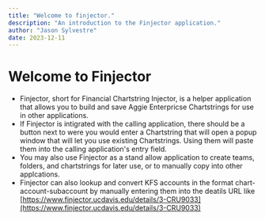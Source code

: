 ```yaml
---
title: "Welcome to finjector."
description: "An introduction to the Finjector application."
author: "Jason Sylvestre"
date: 2023-12-11
---
```


# Welcome to Finjector

  - Finjector, short for Financial Chartstring Injector, is a helper application that allows you to build and save Aggie Enterpricse Chartstrings for use in other applications.
  - If Finjector is intigrated with the calling application, there should be a button next to were you would enter a Chartstring that will open a popup window that will let you use existing Chartstrings. Using them will paste them into the calling application's entry field.
  - You may also use Finjector as a stand allow application to create teams, folders, and chartstrings for later use, or to manually copy into other applcations.
  - Finjector can also lookup and convert KFS accounts in the format chart-account-subaccount by manually entering them into the deatils URL like [https://www.finjector.ucdavis.edu/details/3-CRU9033](https://www.finjector.ucdavis.edu/details/3-CRU9033)

